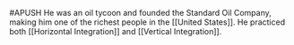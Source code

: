 #APUSH 
He was an oil tycoon and founded the Standard Oil Company, making him one of the richest people in the [[United States]]. He practiced both [[Horizontal Integration]] and [[Vertical Integration]].
